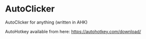 # AutoClicker
AutoClicker for anything (written in AHK)


AutoHotkey available from here: https://autohotkey.com/download/ 
